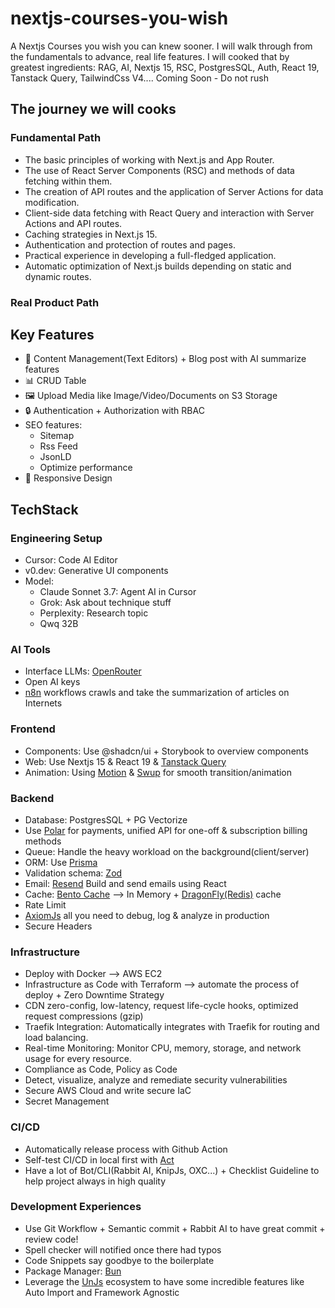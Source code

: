 # nextjs-courses-you-wish

A Nextjs Courses you wish you can knew sooner. I will walk through from the fundamentals to advance, real life features. I will cooked that by greatest ingredients: RAG, AI, Nextjs 15, RSC, PostgresSQL, Auth, React 19, Tanstack Query, TailwindCss V4.... Coming Soon - Do not rush

## The journey we will cooks

### Fundamental Path

- The basic principles of working with Next.js and App Router.
- The use of React Server Components (RSC) and methods of data fetching within them.
- The creation of API routes and the application of Server Actions for data modification.
- Client-side data fetching with React Query and interaction with Server Actions and API routes.
- Caching strategies in Next.js 15.
- Authentication and protection of routes and pages.
- Practical experience in developing a full-fledged application.
- Automatic optimization of Next.js builds depending on static and dynamic routes.

### Real Product Path

## Key Features

- 📝 Content Management(Text Editors) + Blog post with AI summarize features
- 📊 CRUD Table
- 🖼️ Upload Media like Image/Video/Documents on S3 Storage
- 🔒 Authentication + Authorization with RBAC
- SEO features: 
    - Sitemap
    - Rss Feed
    - JsonLD
    - Optimize performance
- 📱 Responsive Design

## TechStack

### Engineering Setup

- Cursor: Code AI Editor
- v0.dev: Generative UI components
- Model:
    - Claude Sonnet 3.7: Agent AI in Cursor
    - Grok: Ask about technique stuff
    - Perplexity: Research topic
    - Qwq 32B

### AI Tools

- Interface LLMs: [OpenRouter](http://openrouter.ai/)
- Open AI keys
- [n8n](https://n8n.io) workflows crawls and take the summarization of articles on Internets

### Frontend

- Components: Use @shadcn/ui + Storybook to overview components
- Web: Use Nextjs 15 & React 19 & [Tanstack Query](https://tanstack.com/query/latest/docs/framework/react/overview)
- Animation: Using [Motion](https://motion.dev/) & [Swup](https://swup.js.org) for smooth transition/animation

### Backend

- Database: PostgresSQL + PG Vectorize
- Use [Polar](http://polar.sh) for payments, unified API for one-off & subscription billing methods
- Queue: Handle the heavy workload on the background(client/server)
- ORM: Use [Prisma](https://www.prisma.io)
- Validation schema: [Zod](https://zod.dev/)
- Email: [Resend](https://react.email) Build and send emails using React
- Cache: [Bento Cache](https://bentocache.dev/docs/introduction) --> In Memory + [DragonFly(Redis)](https://www.dragonflydb.io) cache
- Rate Limit
- [AxiomJs](https://axiom.co) all you need to debug, log & analyze in production
- Secure Headers

### Infrastructure

- Deploy with Docker --> AWS EC2
- Infrastructure as Code with Terraform --> automate the process of deploy + Zero Downtime Strategy
- CDN zero-config, low-latency, request life-cycle hooks, optimized request compressions (gzip)
- Traefik Integration: Automatically integrates with Traefik for routing and load balancing.
- Real-time Monitoring: Monitor CPU, memory, storage, and network usage for every resource.
- Compliance as Code, Policy as Code
- Detect, visualize, analyze and remediate security vulnerabilities
- Secure AWS Cloud and write secure IaC
- Secret Management

### CI/CD

- Automatically release process with Github Action
- Self-test CI/CD in local first with [Act](https://github.com/nektos/act)
- Have a lot of Bot/CLI(Rabbit AI, KnipJs, OXC...) + Checklist Guideline to help project always in high quality

### Development Experiences

- Use Git Workflow + Semantic commit + Rabbit AI to have great commit + review code!
- Spell checker will notified once there had typos
- Code Snippets say goodbye to the boilerplate
- Package Manager: [Bun](https://bun.sh)
- Leverage the [UnJs](https://github.com/unjs) ecosystem to have some incredible features like Auto Import and Framework Agnostic